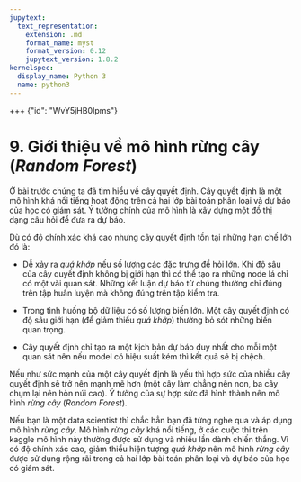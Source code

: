 ```yaml
---
jupytext:
  text_representation:
    extension: .md
    format_name: myst
    format_version: 0.12
    jupytext_version: 1.8.2
kernelspec:
  display_name: Python 3
  name: python3
---
```


+++ {"id": "WvY5jHB0Ipms"}

# 9. Giới thiệu về mô hình rừng cây (_Random Forest_)

Ở bài trước chúng ta đã tìm hiểu về cây quyết định. Cây quyết định là một mô hình khá nối tiếng hoạt động trên cả hai lớp bài toán phân loại và dự báo của học có giám sát. Ý tưởng chính của mô hình là xây dựng một đồ thị dạng câu hỏi để đưa ra dự báo.

Dù có độ chính xác khá cao nhưng cây quyết định tồn tại những hạn chế lớn đó là:

* Dễ xảy ra _quá khớp_ nếu số lượng các đặc trưng để hỏi lớn. Khi độ sâu của cây quyết định không bị giới hạn thì có thể tạo ra những node lá chỉ có một vài quan sát. Những kết luận dự báo từ chúng thường chỉ đúng trên tập huấn luyện mà không đúng trên tập kiểm tra. 

* Trong tình huống bộ dữ liệu có số lượng biến lớn. Một cây quyết định có độ sâu giới hạn (để giảm thiểu _quá khớp_) thường bỏ sót những biến quan trọng. 

* Cây quyết định chỉ tạo ra một kịch bản dự báo duy nhất cho mỗi một quan sát nên nếu model có hiệu suất kém thì kết quả sẽ bị chệch.

Nếu như sức mạnh của một cây quyết định là yếu thì hợp sức của nhiều cây quyết định sẽ trở nên mạnh mẽ hơn (một cây làm chẳng nên non, ba cây chụm lại nên hòn núi cao). Ý tưởng của sự hợp sức đã hình thành nên mô hình _rừng cây_ (_Random Forest_). 

Nếu bạn là một data scientist thì chắc hẳn bạn đã từng nghe qua và áp dụng mô hình _rừng cây_. Mô hình _rừng cây_  khá nổi tiếng, ở các cuộc thi trên kaggle mô hình này thường được sử dụng và nhiều lần dành chiến thắng. Vì có độ chính xác cao, giảm thiểu hiện tượng _quá khớp_ nên mô hình _rừng cây_ được sử dụng rộng rãi trong cả hai lớp bài toán phân loại và dự báo của học có giám sát.